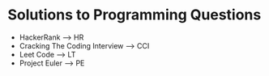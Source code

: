 # Solutions to Programming Questions

* HackerRank --> HR
* Cracking The Coding Interview --> CCI
* Leet Code --> LT
* Project Euler --> PE
